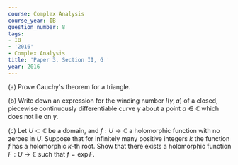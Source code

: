 ```yaml
---
course: Complex Analysis
course_year: IB
question_number: 8
tags:
- IB
- '2016'
- Complex Analysis
title: 'Paper 3, Section II, G '
year: 2016
---
```




(a) Prove Cauchy's theorem for a triangle.

(b) Write down an expression for the winding number $I(\gamma, a)$ of a closed, piecewise continuously differentiable curve $\gamma$ about a point $a \in \mathbb{C}$ which does not lie on $\gamma$.

(c) Let $U \subset \mathbb{C}$ be a domain, and $f: U \rightarrow \mathbb{C}$ a holomorphic function with no zeroes in $U$. Suppose that for infinitely many positive integers $k$ the function $f$ has a holomorphic $k$-th root. Show that there exists a holomorphic function $F: U \rightarrow \mathbb{C}$ such that $f=\exp F$.